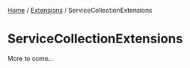 [Home](/README.md) / [Extensions](/docs/extensions/README.md) / ServiceCollectionExtensions

# ServiceCollectionExtensions
More to come...

